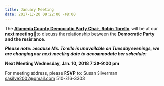 ```yaml
---
title: January Meeting
date: 2017-12-20 09:22:00 -08:00
---
```


The [**Alameda County Democratic Party Chair**,  **Robin Torello**](https://www.cadem.org/our-party/our-county-committees), will be at our **next meeting** 👏to discuss the relationship between the **Democratic Party and the resistance**. 

***Please note:  because Ms. Torello is unavailable on Tuesday evenings, we are changing our next meeting date to accommodate her schedule:***

**Next Meeting
Wednesday,
Jan. 10, 2018
7:30-9:00 pm**

For meeting address,
please **RSVP** to:
Susan Silverman
sasilve2002@gmail.com
510-816-3303